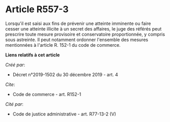 # Article R557-3

Lorsqu'il est saisi aux fins de prévenir une atteinte imminente ou faire cesser une atteinte illicite à un secret des
affaires, le juge des référés peut prescrire toute mesure provisoire et conservatoire proportionnée, y compris sous
astreinte. Il peut notamment ordonner l'ensemble des mesures mentionnées à l'article R. 152-1 du code de commerce.

**Liens relatifs à cet article**

_Créé par_:

  - Décret n°2019-1502 du 30 décembre 2019 - art. 4

_Cite_:

  - Code de commerce - art. R152-1

_Cité par_:

  - Code de justice administrative - art. R77-13-2 (V)

